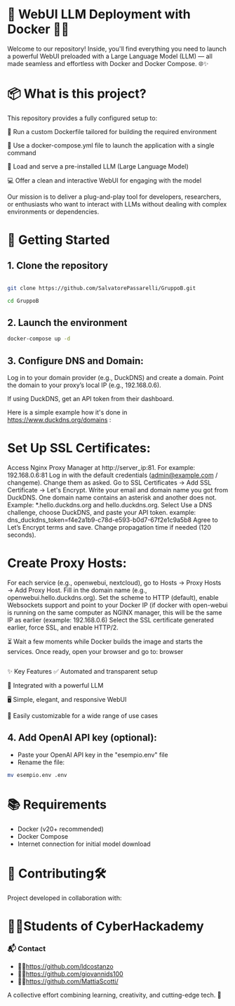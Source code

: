 
# 🚀 WebUI LLM Deployment with Docker 🧠🐳
Welcome to our repository! Inside, you'll find everything you need to launch a powerful WebUI preloaded with a Large Language Model (LLM) — all made seamless and effortless with Docker and Docker Compose. 🌐✨

# 📦 What is this project?
This repository provides a fully configured setup to:

📁 Run a custom Dockerfile tailored for building the required environment

🔧 Use a docker-compose.yml file to launch the application with a single command

🧠 Load and serve a pre-installed LLM (Large Language Model)

💻 Offer a clean and interactive WebUI for engaging with the model

Our mission is to deliver a plug-and-play tool for developers, researchers, or enthusiasts who want to interact with LLMs without dealing with complex environments or dependencies.

# 🚀 Getting Started
## 1. Clone the repository

```bash

git clone https://github.com/SalvatorePassarelli/GruppoB.git
```
```bash
cd GruppoB
```
## 2. Launch the environment
```bash
docker-compose up -d
```


## 3. Configure DNS and Domain:

Log in to your domain provider (e.g., DuckDNS) and create a domain.
Point the domain to your proxy’s local IP (e.g., 192.168.0.6).

If using DuckDNS, get an API token from their dashboard.

Here is a simple example how it's done in https://www.duckdns.org/domains :

# Set Up SSL Certificates:
Access Nginx Proxy Manager at http://server_ip:81. For example: 192.168.0.6:81
Log in with the default credentials (admin@example.com / changeme). Change them as asked.
Go to SSL Certificates → Add SSL Certificate → Let's Encrypt.
Write your email and domain name you got from DuckDNS. One domain name contains an asterisk and another does not. Example: *.hello.duckdns.org and hello.duckdns.org.
Select Use a DNS challenge, choose DuckDNS, and paste your API token. example: dns_duckdns_token=f4e2a1b9-c78d-e593-b0d7-67f2e1c9a5b8
Agree to Let’s Encrypt terms and save. Change propagation time if needed (120 seconds).

# Create Proxy Hosts:
For each service (e.g., openwebui, nextcloud), go to Hosts → Proxy Hosts → Add Proxy Host.
Fill in the domain name (e.g., openwebui.hello.duckdns.org).
Set the scheme to HTTP (default), enable Websockets support and point to your Docker IP (if docker with open-webui is running on the same computer as NGINX manager, this will be the same IP as earlier (example: 192.168.0.6)
Select the SSL certificate generated earlier, force SSL, and enable HTTP/2.

⏳ Wait a few moments while Docker builds the image and starts the services. Once ready, open your browser and go to:
browser
``` http://server_ip
```

✨ Key Features
✅ Automated and transparent setup

🧠 Integrated with a powerful LLM

🖥️ Simple, elegant, and responsive WebUI

🔄 Easily customizable for a wide range of use cases

## 4. Add OpenAI API key (optional):
- Paste your OpenAI API key in the "esempio.env" file
- Rename the file:
```bash
mv esempio.env .env
```

# 📚 Requirements
- Docker (v20+ recommended)
- Docker Compose
- Internet connection for initial model download

# 🤝 Contributing🛠️
Project developed in collaboration with:
# 🧑‍💻Students of CyberHackademy
### 📬 Contact
- 🧑‍💻https://github.com/ldcostanzo
- 🧑‍💻https://github.com/giovannids100
- 🧑‍💻https://github.com/MattiaScotti/
  
A collective effort combining learning, creativity, and cutting-edge tech. 🚀




